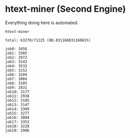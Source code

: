# htext-miner (Second Engine)

Everything doing here is automated.

```
htext-miner

total: 63270/71225 (88.83116883116882%)

job0: 3456
job1: 3305
job2: 2972
job3: 3142
job4: 3533
job5: 3152
job6: 3104
job7: 3066
job8: 3105
job9: 2831
job10: 3177
job11: 2938
job12: 3185
job13: 3147
job14: 3309
job15: 3277
job16: 3084
job17: 3353
job18: 3228
job19: 2906
```